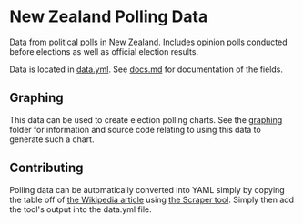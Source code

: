 # New Zealand Polling Data

Data from political polls in New Zealand.
Includes opinion polls conducted before elections as well as official election results.

Data is located in [data.yml](data.yml).
See [docs.md](docs.md) for documentation of the fields.

## Graphing

This data can be used to create election polling charts.
See the [graphing](graphing#readme) folder for information and source code relating to using this data to generate such a chart.

## Contributing

Polling data can be automatically converted into YAML simply by copying the table off of
[the Wikipedia article](https://en.wikipedia.org/wiki/Opinion_polling_for_the_next_New_Zealand_general_election)
using [the Scraper tool](https://nixinova.github.io/NZPolls/scraper/).
Simply then add the tool's output into the data.yml file.
